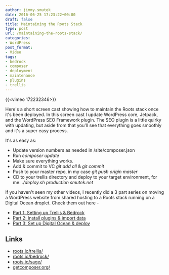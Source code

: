 ```yaml
---
author: jimmy.smutek
date: 2016-06-25 17:23:22+00:00
draft: false
title: Maintaining the Roots Stack
type: post
url: /maintaining-the-roots-stack/
categories:
- WordPress
post_format:
- Video
tags:
- bedrock
- composer
- deployment
- maintenance
- plugins
- trellis
---
```


{{<vimeo 172232346>}}

Here's a short screen cast showing how to maintain the Roots stack once it's been deployed. In this screen cast I update WordPress core, Jetpack, and the WordPress SEO Framework plugin. The SEO plugin is a little quirky with updating, but aside from that you'll see that everything goes smoothly and it's a super easy process. 

It's as easy as:

  * Update version numbers as needed in /site/composer.json
  * Run _composer update_
  * Make sure everything works.
  * Add & commit to VC _git add all_ & _git commit_
  * Push to your master repo, in my case _git push origin master_
  * CD to your trellis directory and deploy to your target environment, for me: _./deploy.sh production smutek.net_

If you haven't seen my other videos, I recently did a 3 part series on moving a WordPress website from shared hosting to a Roots stack running on a Digital Ocean droplet. Check them out here - 

- [Part 1: Setting up Trellis & Bedrock](/migrating-to-trellis-1/)
- [Part 2: Install plugins & import data](/migrating-to-trellis-2/)
- [Part 3: Set up Digital Ocean & deploy](/shared-hosting-to-roots-stack-part-3/)

## Links
- [roots.io/trellis/](http://roots.io/trellis/)
- [roots.io/bedrock/](http://roots.io/bedrock/)
- [roots.io/sage/](http://roots.io/sage/)
- [getcomposer.org/](https://getcomposer.org/)
